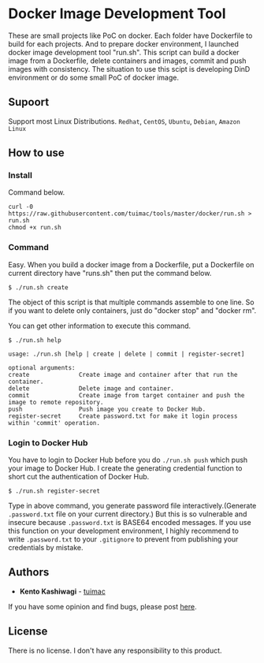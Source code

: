 # Docker Image Development Tool

These are small projects like PoC on docker. Each folder have Dockerfile to build for each projects.
And to prepare docker environment, I launched docker image development tool "run.sh".
This script can build a docker image from a Dockerfile, delete containers and images, commit and push images with consistency.
The situation to use this scipt is developing DinD environment or do some small PoC of docker image.

## Supoort

Support  most Linux Distributions. `Redhat`, `CentOS`, `Ubuntu`, `Debian`, `Amazon Linux`

## How to use

### Install
Command below.

```
curl -0 https://raw.githubusercontent.com/tuimac/tools/master/docker/run.sh > run.sh
chmod +x run.sh
```

### Command
Easy. When you build a docker image from a Dockerfile, put a Dockerfile on current directory have "runs.sh"
then put the command below.

```
$ ./run.sh create
```

The object of this script is that multiple commands assemble to one line.
So if you want to delete only containers, just do "docker stop" and "docker rm".

You can get other information to execute this command.

```
$ ./run.sh help

usage: ./run.sh [help | create | delete | commit | register-secret]

optional arguments:
create              Create image and container after that run the container.
delete              Delete image and container.
commit              Create image from target container and push the image to remote repository.
push                Push image you create to Docker Hub.
register-secret     Create password.txt for make it login process within 'commit' operation.
```

### Login to Docker Hub
You have to login to Docker Hub before you do `./run.sh push` which push your image to Docker Hub.
I create the generating credential function to short cut the authentication of Docker Hub.

```
$ ./run.sh register-secret
```
Type in above command, you generate password file interactively.(Generate `.password.txt` file on your current directory.)
But this is so vulnerable and insecure because `.password.txt` is BASE64 encoded messages.
If you use this function on your development environment, I highly recommend to write `.password.txt` to your `.gitignore`
to prevent from publishing your credentials by mistake.

## Authors

* **Kento Kashiwagi** - [tuimac](https://github.com/tuimac)

If you have some opinion and find bugs, please post [here](https://github.com/tuimac/tagdns/issues).

## License

There is no license. I don't have any responsibility to this product.
